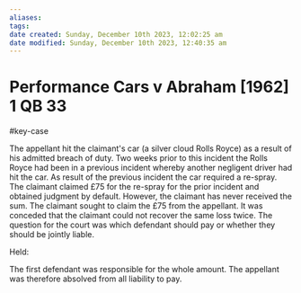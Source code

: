 ```yaml
---
aliases: 
tags: 
date created: Sunday, December 10th 2023, 12:02:25 am
date modified: Sunday, December 10th 2023, 12:40:35 am
---
```


# Performance Cars v Abraham [1962] 1 QB 33

#key-case

The appellant hit the claimant's car (a silver cloud Rolls Royce) as a result of his admitted breach of duty. Two weeks prior to this incident the Rolls Royce had been in a previous incident whereby another negligent driver had hit the car. As result of the previous incident the car required a re-spray. The claimant claimed £75 for the re-spray for the prior incident and obtained judgment by default. However, the claimant has never received the sum. The claimant sought to claim the £75 from the appellant. It was conceded that the claimant could not recover the same loss twice. The question for the court was which defendant should pay or whether they should be jointly liable.  

  

Held:  

  

The first defendant was responsible for the whole amount. The appellant was therefore absolved from all liability to pay.
